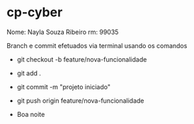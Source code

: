 # cp-cyber
Nome: Nayla Souza Ribeiro
rm: 99035

Branch e commit efetuados via terminal usando os comandos 
- git checkout -b feature/nova-funcionalidade
- git add .
- git commit -m "projeto iniciado"
- git push origin feature/nova-funcionalidade

- Boa noite
